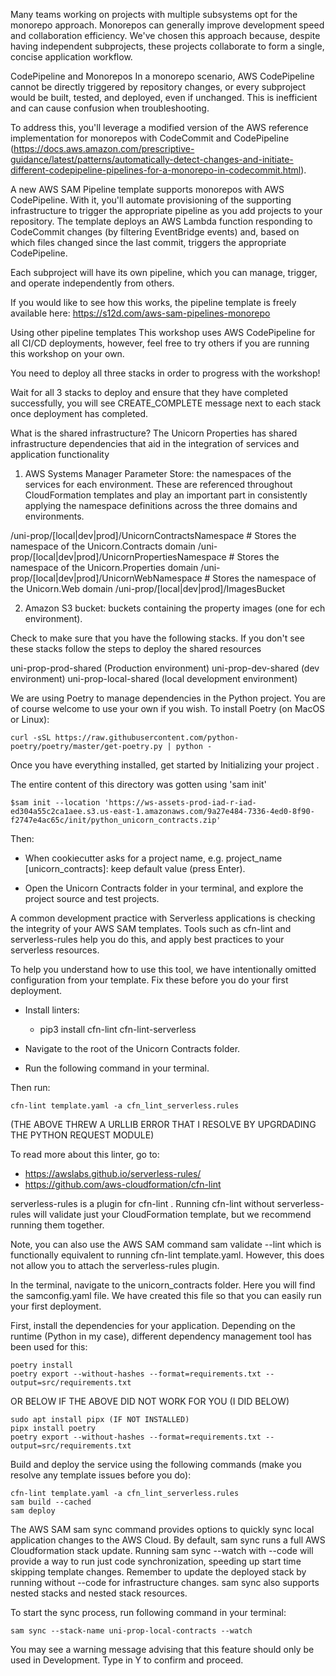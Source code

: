 <!-- Our deployment methodology in ca-central-1-->
Many teams working on projects with multiple subsystems opt for the monorepo approach. Monorepos can generally improve development speed and collaboration efficiency. We've chosen this approach because, despite having independent subprojects, these projects collaborate to form a single, concise application workflow.

CodePipeline and Monorepos
In a monorepo scenario, AWS CodePipeline  cannot be directly triggered by repository changes, or every subproject would be built, tested, and deployed, even if unchanged. This is inefficient and can cause confusion when troubleshooting.

To address this, you'll leverage a modified version of the AWS reference implementation for monorepos with CodeCommit and CodePipeline (https://docs.aws.amazon.com/prescriptive-guidance/latest/patterns/automatically-detect-changes-and-initiate-different-codepipeline-pipelines-for-a-monorepo-in-codecommit.html).

A new AWS SAM Pipeline template supports monorepos with AWS CodePipeline. With it, you'll automate provisioning of the supporting infrastructure to trigger the appropriate pipeline as you add projects to your repository. The template deploys an AWS Lambda function responding to CodeCommit changes (by filtering EventBridge events) and, based on which files changed since the last commit, triggers the appropriate CodePipeline.

Each subproject will have its own pipeline, which you can manage, trigger, and operate independently from others.

If you would like to see how this works, the pipeline template is freely available here: https://s12d.com/aws-sam-pipelines-monorepo 

Using other pipeline templates
This workshop uses AWS CodePipeline for all CI/CD deployments, however, feel free to try others if you are running this workshop on your own.

<!-- Deploying the shared infrastructure -->
You need to deploy all three stacks in order to progress with the workshop!

Wait for all 3 stacks to deploy and ensure that they have completed successfully, you will see CREATE_COMPLETE message next to each stack once deployment has completed.

What is the shared infrastructure?
The Unicorn Properties has shared infrastructure dependencies that aid in the integration of services and application functionality

1. AWS Systems Manager Parameter Store: the namespaces of the services for each environment. These are referenced throughout CloudFormation templates and play an important part in consistently applying the namespace definitions across the three domains and environments.

/uni-prop/[local|dev|prod]/UnicornContractsNamespace     # Stores the namespace of the Unicorn.Contracts domain
/uni-prop/[local|dev|prod]/UnicornPropertiesNamespace    # Stores the namespace of the Unicorn.Properties domain
/uni-prop/[local|dev|prod]/UnicornWebNamespace           # Stores the namespace of the Unicorn.Web domain
/uni-prop/[local|dev|prod]/ImagesBucket 

2. Amazon S3 bucket: buckets containing the property images (one for ech environment).

<!-- Verify the shared infrastructure -->
Check to make sure that you have the following stacks. If you don't see these stacks follow the steps to deploy the shared resources

uni-prop-prod-shared (Production environment)
uni-prop-dev-shared (dev environment)
uni-prop-local-shared (local development environment)

<!-- Dependency Management -->

We are using Poetry  to manage dependencies in the Python project. You are of course welcome to use your own if you wish. To install Poetry (on MacOS or Linux):

    curl -sSL https://raw.githubusercontent.com/python-poetry/poetry/master/get-poetry.py | python -

Once you have everything installed, get started by Initializing your project .

<!-- Project initialiazation -->
The entire content of this directory was gotten using 'sam init'

    $sam init --location 'https://ws-assets-prod-iad-r-iad-ed304a55c2ca1aee.s3.us-east-1.amazonaws.com/9a27e484-7336-4ed0-8f90-f2747e4ac65c/init/python_unicorn_contracts.zip'

Then:
- When cookiecutter asks for a project name, e.g. project_name [unicorn_contracts]: keep default value (press Enter).

- Open the Unicorn Contracts folder in your terminal, and explore the project source and test projects.   

<!-- Validating the template -->
A common development practice with Serverless applications is checking the integrity of your AWS SAM templates. Tools such as cfn-lint and serverless-rules help you do this, and apply best practices to your serverless resources.

To help you understand how to use this tool, we have intentionally omitted configuration from your template. Fix these before you do your first deployment.
- Install linters:

    - pip3 install cfn-lint cfn-lint-serverless 

- Navigate to the root of the Unicorn Contracts folder.
- Run the following command in your terminal.

Then run: 

    cfn-lint template.yaml -a cfn_lint_serverless.rules 

(THE ABOVE THREW A URLLIB ERROR THAT I RESOLVE BY UPGRDADING THE PYTHON REQUEST MODULE)

To read more about this linter, go to:
- https://awslabs.github.io/serverless-rules/
- https://github.com/aws-cloudformation/cfn-lint


<!-- NOTE -->
serverless-rules  is a plugin for cfn-lint . Running cfn-lint without serverless-rules will validate just your CloudFormation template, but we recommend running them together.

Note, you can also use the AWS SAM command sam validate --lint which is functionally equivalent to running cfn-lint template.yaml. However, this does not allow you to attach the serverless-rules plugin.

<!-- Initial deployment -->
In the terminal, navigate to the unicorn_contracts folder. Here you will find the samconfig.yaml file. We have created this file so that you can easily run your first deployment.

First, install the dependencies for your application. Depending on the runtime (Python in my case), different dependency management tool has been used for this:

    poetry install
    poetry export --without-hashes --format=requirements.txt --output=src/requirements.txt

OR BELOW IF THE ABOVE DID NOT WORK FOR YOU (I DID BELOW)

    sudo apt install pipx (IF NOT INSTALLED)
    pipx install poetry
    poetry export --without-hashes --format=requirements.txt --output=src/requirements.txt

Build and deploy the service using the following commands (make you resolve any template issues before you do):

    cfn-lint template.yaml -a cfn_lint_serverless.rules
    sam build --cached
    sam deploy

<!-- Synchronize code changes with sam sync -->
The AWS SAM sam sync command provides options to quickly sync local application changes to the AWS Cloud. By default, sam sync runs a full AWS Cloudformation stack update. Running sam sync --watch with --code will provide a way to run just code synchronization, speeding up start time skipping template changes. Remember to update the deployed stack by running without --code for infrastructure changes. sam sync also supports nested stacks and nested stack resources.

To start the sync process, run following command in your terminal:

    sam sync --stack-name uni-prop-local-contracts --watch

You may see a warning message advising that this feature should only be used in Development. Type in Y to confirm and proceed.    